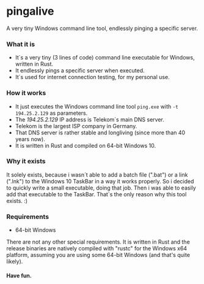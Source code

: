 # pingalive
A very tiny Windows command line tool, endlessly pinging a specific server.

### What it is
- It´s a very tiny (3 lines of code) command line executable for Windows, written in Rust.
- It endlessly pings a specific server when executed.
- It´s used for internet connection testing, for my personal use.

### How it works
- It just executes the Windows command line tool `ping.exe` with `-t 194.25.2.129` as parameters.
- The _194.25.2.129_ IP address is Telekom´s main DNS server.
- Telekom is the largest ISP company in Germany.
- That DNS server is rather stable and longliving (since more than 40 years now).
- It is written in Rust and compiled on 64-bit Windows 10.

### Why it exists
It solely exists, because i wasn´t able to add a batch file (".bat") or a link (".lnk") to the Windows 10 TaskBar in a way it works properly. So i decided to quickly write a small executable, doing that job. Then i was able to easily add that executable to the TaskBar. That´s the only reason why this tool exists. :)

### Requirements

- 64-bit Windows

There are not any other special requirements. It is written in Rust and the release binaries are natively compiled with "rustc" for the Windows x64 platform, assuming you are using some 64-bit Windows (and that's quite likely).

#### Have fun.
